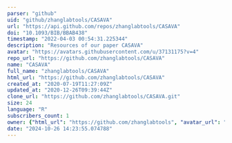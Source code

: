 ```yaml
---
parser: "github"
uid: "github/zhanglabtools/CASAVA"
url: "https://api.github.com/repos/zhanglabtools/CASAVA"
doi: "10.1093/BIB/BBAB438"
timestamp: "2022-04-03 00:54:31.225344"
description: "Resources of our paper CASAVA"
avatar: "https://avatars.githubusercontent.com/u/37131175?v=4"
repo_url: "https://github.com/zhanglabtools/CASAVA"
name: "CASAVA"
full_name: "zhanglabtools/CASAVA"
html_url: "https://github.com/zhanglabtools/CASAVA"
created_at: "2020-07-19T11:27:09Z"
updated_at: "2020-12-26T09:39:44Z"
clone_url: "https://github.com/zhanglabtools/CASAVA.git"
size: 24
language: "R"
subscribers_count: 1
owner: {"html_url": "https://github.com/zhanglabtools", "avatar_url": "https://avatars.githubusercontent.com/u/37131175?v=4", "login": "zhanglabtools", "type": "Organization"}
date: "2024-10-26 14:23:55.074788"
---
```

